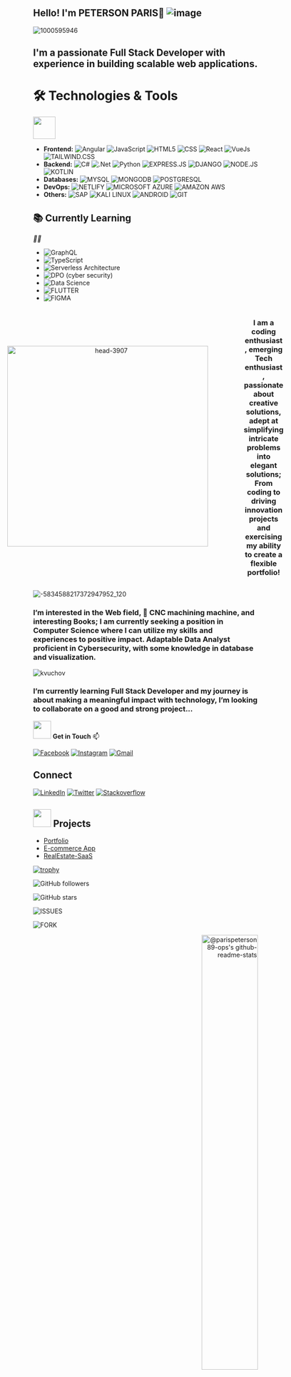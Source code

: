 ## Hello! I'm PETERSON PARIS👋   ![image](https://github.com/user-attachments/assets/3481c21b-ded3-4657-93ea-de08867514c9)
</h2>




    

 



![1000595946](https://github.com/user-attachments/assets/47fea4dd-752f-46f8-b3c9-98a6c5e52fb6)

## I'm a passionate Full Stack Developer with experience in building scalable web applications.


 #  🛠️ Technologies & Tools
   <i><i></i><i></i></i>
    <i><i></i><i></i></i>
    <i><i></i><i></i></i>
    <i><i></i><i></i></i>
    <i><i></i><i></i></i>
    <i><i></i><i></i></i>
    <i><i></i><i></i></i>
    <i><i></i><i></i></i>
    <i><i></i><i></i></i>
    <i><i></i><i></i></i>
    <i><i></i><i></i></i>
    <i><i></i><i></i></i>
    <i><i></i><i></i></i>
    <i><i></i><i></i></i>
    <i><i></i><i></i></i>
    <i><i></i><i></i></i>
    <i><i></i><i></i></i>
    <i><i></i><i></i></i>
    <i><i></i><i></i></i>
    <i><i></i><i></i></i>
    <i><i></i><i></i></i>
    <i><i></i><i></i></i>
    <i><i></i><i></i></i>
    <i><i></i><i></i></i>
    <i><i></i><i></i></i>
    <i><i></i><i></i></i>
    <i><i></i><i></i></i>
    <i><i></i><i></i></i>
    <i><i></i><i></i></i>
    <i><i></i><i></i></i>
    <i><i></i><i></i></i>
    <i><i></i><i></i></i>
    <i><i></i><i></i></i>
    <i><i></i><i></i></i>
    <i><i></i><i></i></i>
    <i><i></i><i></i></i>
    <i><i></i><i></i></i>
    <i><i></i><i></i></i>
 <img src="https://emojis.slackmojis.com/emojis/images/1680554188/65018/cat-roomba-exceptionally-fast.gif"
width="50" />

- **Frontend:**  ![Angular](https://img.shields.io/badge/Angular-DD0031?style=for-the-badge&logo=angular&logoColor=white) ![JavaScript](https://img.shields.io/badge/JavaScript-F7DF1E?style=for-the-badge&logo=javascript&logoColor=black)   ![HTML5](https://img.shields.io/badge/HTML5-E34F26?style=for-the-badge&logo=html5&logoColor=white) ![CSS](https://img.shields.io/badge/CSS3-1572B6?style=for-the-badge&logo=css3&logoColor=white)  ![React](https://img.shields.io/badge/React-20232A?style=for-the-badge&logo=react&logoColor=61DAFB) ![VueJs](https://img.shields.io/badge/Vue.js-35495E?style=for-the-badge&logo=vue.js&logoColor=4FC08D) ![TAILWIND.CSS](https://img.shields.io/badge/Tailwind_CSS-38B2AC?style=for-the-badge&logo=tailwind-css&logoColor=white)
   <i><i></i><i></i></i>
    <i><i></i><i></i></i>
    <i><i></i><i></i></i>
    <i><i></i><i></i></i>
    <i><i></i><i></i></i>
    <i><i></i><i></i></i>
    <i><i></i><i></i></i>
    <i><i></i><i></i></i>
    <i><i></i><i></i></i>
    <i><i></i><i></i></i>
    <i><i></i><i></i></i>
    <i><i></i><i></i></i>
    <i><i></i><i></i></i>
    <i><i></i><i></i></i>
    <i><i></i><i></i></i>
    <i><i></i><i></i></i>
    <i><i></i><i></i></i>
    <i><i></i><i></i></i>
    <i><i></i><i></i></i>
    <i><i></i><i></i></i>
    <i><i></i><i></i></i>
    <i><i></i><i></i></i>
    <i><i></i><i></i></i>
    <i><i></i><i></i></i>
    <i><i></i><i></i></i>
    <i><i></i><i></i></i>
    <i><i></i><i></i></i>
    <i><i></i><i></i></i>
    <i><i></i><i></i></i>
    <i><i></i><i></i></i>
    <i><i></i><i></i></i>
    <i><i></i><i></i></i>
    <i><i></i><i></i></i>
    <i><i></i><i></i></i>
    <i><i></i><i></i></i>
    <i><i></i><i></i></i>
    <i><i></i><i></i></i>
    <i><i></i><i></i></i>
- **Backend:** ![C#](https://img.shields.io/badge/C%23-239120?style=for-the-badge&logo=c-sharp&logoColor=white) ![.Net](https://img.shields.io/badge/.NET-5C2D91?style=for-the-badge&logo=.net&logoColor=white) ![Python](https://img.shields.io/badge/Python-14354C?style=for-the-badge&logo=python&logoColor=white) ![EXPRESS.JS](https://img.shields.io/badge/Express.js-404D59?style=for-the-badge) ![DJANGO](https://img.shields.io/badge/Django-092E20?style=for-the-badge&logo=django&logoColor=white) ![NODE.JS](https://img.shields.io/badge/Node.js-43853D?style=for-the-badge&logo=node.js&logoColor=white) ![KOTLIN](https://img.shields.io/badge/Kotlin-0095D5?&style=for-the-badge&logo=kotlin&logoColor=white)
   <i><i></i><i></i></i>
    <i><i></i><i></i></i>
    <i><i></i><i></i></i>
    <i><i></i><i></i></i>
    <i><i></i><i></i></i>
    <i><i></i><i></i></i>
    <i><i></i><i></i></i>
    <i><i></i><i></i></i>
    <i><i></i><i></i></i>
    <i><i></i><i></i></i>
    <i><i></i><i></i></i>
    <i><i></i><i></i></i>
    <i><i></i><i></i></i>
    <i><i></i><i></i></i>
    <i><i></i><i></i></i>
    <i><i></i><i></i></i>
    <i><i></i><i></i></i>
    <i><i></i><i></i></i>
    <i><i></i><i></i></i>
    <i><i></i><i></i></i>
    <i><i></i><i></i></i>
    <i><i></i><i></i></i>
    <i><i></i><i></i></i>
    <i><i></i><i></i></i>
    <i><i></i><i></i></i>
    <i><i></i><i></i></i>
    <i><i></i><i></i></i>
    <i><i></i><i></i></i>
    <i><i></i><i></i></i>
    <i><i></i><i></i></i>
    <i><i></i><i></i></i>
    <i><i></i><i></i></i>
    <i><i></i><i></i></i>
    <i><i></i><i></i></i>
    <i><i></i><i></i></i>
    <i><i></i><i></i></i>
    <i><i></i><i></i></i>
    <i><i></i><i></i></i>
- **Databases:** ![MYSQL](https://img.shields.io/badge/MySQL-00000F?style=for-the-badge&logo=mysql&logoColor=white) ![MONGODB](https://img.shields.io/badge/MongoDB-4EA94B?style=for-the-badge&logo=mongodb&logoColor=white) ![POSTGRESQL](https://img.shields.io/badge/PostgreSQL-316192?style=for-the-badge&logo=postgresql&logoColor=white)
   <i><i></i><i></i></i>
    <i><i></i><i></i></i>
    <i><i></i><i></i></i>
    <i><i></i><i></i></i>
    <i><i></i><i></i></i>
    <i><i></i><i></i></i>
    <i><i></i><i></i></i>
    <i><i></i><i></i></i>
    <i><i></i><i></i></i>
    <i><i></i><i></i></i>
    <i><i></i><i></i></i>
    <i><i></i><i></i></i>
    <i><i></i><i></i></i>
    <i><i></i><i></i></i>
    <i><i></i><i></i></i>
    <i><i></i><i></i></i>
    <i><i></i><i></i></i>
    <i><i></i><i></i></i>
    <i><i></i><i></i></i>
    <i><i></i><i></i></i>
    <i><i></i><i></i></i>
    <i><i></i><i></i></i>
    <i><i></i><i></i></i>
    <i><i></i><i></i></i>
    <i><i></i><i></i></i>
    <i><i></i><i></i></i>
    <i><i></i><i></i></i>
    <i><i></i><i></i></i>
    <i><i></i><i></i></i>
    <i><i></i><i></i></i>
    <i><i></i><i></i></i>
    <i><i></i><i></i></i>
    <i><i></i><i></i></i>
    <i><i></i><i></i></i>
    <i><i></i><i></i></i>
    <i><i></i><i></i></i>
    <i><i></i><i></i></i>
    <i><i></i><i></i></i>
- **DevOps:** ![NETLIFY](https://img.shields.io/badge/Netlify-00C7B7?style=for-the-badge&logo=netlify&logoColor=white) ![MICROSOFT AZURE](https://img.shields.io/badge/Microsoft_Azure-0089D6?style=for-the-badge&logo=microsoft-azure&logoColor=white) ![AMAZON AWS](https://img.shields.io/badge/Amazon_AWS-FF9900?style=for-the-badge&logo=amazonaws&logoColor=white)
   <i><i></i><i></i></i>
    <i><i></i><i></i></i>
    <i><i></i><i></i></i>
    <i><i></i><i></i></i>
    <i><i></i><i></i></i>
    <i><i></i><i></i></i>
    <i><i></i><i></i></i>
    <i><i></i><i></i></i>
    <i><i></i><i></i></i>
    <i><i></i><i></i></i>
    <i><i></i><i></i></i>
    <i><i></i><i></i></i>
    <i><i></i><i></i></i>
    <i><i></i><i></i></i>
    <i><i></i><i></i></i>
    <i><i></i><i></i></i>
    <i><i></i><i></i></i>
    <i><i></i><i></i></i>
    <i><i></i><i></i></i>
    <i><i></i><i></i></i>
    <i><i></i><i></i></i>
    <i><i></i><i></i></i>
    <i><i></i><i></i></i>
    <i><i></i><i></i></i>
    <i><i></i><i></i></i>
    <i><i></i><i></i></i>
    <i><i></i><i></i></i>
    <i><i></i><i></i></i>
    <i><i></i><i></i></i>
    <i><i></i><i></i></i>
    <i><i></i><i></i></i>
    <i><i></i><i></i></i>
    <i><i></i><i></i></i>
    <i><i></i><i></i></i>
    <i><i></i><i></i></i>
    <i><i></i><i></i></i>
    <i><i></i><i></i></i>
    <i><i></i><i></i></i>
- **Others:** ![SAP](https://img.shields.io/badge/SAP-0FAAFF?style=for-the-badge&logo=sap&logoColor=white)  ![KALI LINUX](https://img.shields.io/badge/Kali_Linux-557C94?style=for-the-badge&logo=kali-linux&logoColor=white) ![ANDROID](https://img.shields.io/badge/Android-3DDC84?style=for-the-badge&logo=android&logoColor=white) ![GIT](https://img.shields.io/badge/GIT-E44C30?style=for-the-badge&logo=git&logoColor=white) 

## 📚 Currently Learning 
 <i><i>👨‍💻</i><i></i></i>
    <i><i></i><i></i></i>
    <i><i></i><i></i></i>
    <i><i></i><i></i></i>
    <i><i></i><i></i></i>
    <i><i></i><i></i></i>
    <i><i></i><i></i></i>
    <i><i></i><i></i></i>
    <i><i></i><i></i></i>
    <i><i></i><i></i></i>
    <i><i></i><i></i></i>
    <i><i></i><i></i></i>
    <i><i></i><i></i></i>
    <i><i></i><i></i></i>
    <i><i></i><i></i></i>
    <i><i></i><i></i></i>
    <i><i></i><i></i></i>
    <i><i></i><i></i></i>
    <i><i></i><i></i></i>
    <i><i></i><i></i></i>
    <i><i></i><i></i></i>
    <i><i></i><i></i></i>
    <i><i></i><i></i></i>
    <i><i></i><i></i></i>
    <i><i></i><i></i></i>
    <i><i></i><i></i></i>
    <i><i></i><i></i></i>
    <i><i></i><i></i></i>
    <i><i></i><i></i></i>
    <i><i></i><i></i></i>
    <i><i></i><i></i></i>
    <i><i></i><i></i></i>
    <i><i></i><i></i></i>
    <i><i></i><i></i></i>
    <i><i></i><i></i></i>
    <i><i></i><i></i></i>
    <i><i></i><i></i></i>
    <i><i></i><i></i></i>
- ![GraphQL](https://img.shields.io/badge/Amazon_AWS-232F3E?style=for-the-badge&logo=amazon-aws&logoColor=white)
-  ![TypeScript](https://img.shields.io/badge/TypeScript-007ACC?style=for-the-badge&logo=typescript&logoColor=white)
- ![Serverless Architecture](https://img.shields.io/badge/TensorFlow-FF6F00?style=for-the-badge&logo=tensorflow&logoColor=white)
- ![DPO (cyber security)](https://img.shields.io/badge/Azure_DevOps-0078D7?style=for-the-badge&logo=azure-devops&logoColor=white)
- ![Data Science](https://img.shields.io/badge/microsoft%20azure-0089D6?style=for-the-badge&logo=microsoft-azure&logoColor=white)
- ![FLUTTER](https://img.shields.io/badge/Flutter-02569B?style=for-the-badge&logo=flutter&logoColor=white)
- ![FIGMA](https://img.shields.io/badge/Figma-F24E1E?style=for-the-badge&logo=figma&logoColor=white)




<div style="display: flex; justify-content: center; align-items: center; text-align: center; width: 100%;">
  <div style="display: flex; justify-content: center; align-items: center; margin-right: 80px;">
    <img src="https://github.com/user-attachments/assets/cec10b22-fb3f-4852-8288-f4779fa00737" alt="head-3907" width="450"/>
  </div>
  <div>
    <h3>I am a coding enthusiast, emerging Tech enthusiast, passionate about creative solutions, <br> adept at simplifying intricate problems into elegant solutions; <br> From coding to driving innovation projects and exercising my ability to create a flexible portfolio!</h3>
  </div>
</div>


 
 
![-5834588217372947952_120](https://github.com/user-attachments/assets/c5acca02-f8da-4335-b2cd-aae4ab4a4116)

### I’m interested in the Web field, 🛞 CNC machining machine, and interesting Books; I am currently seeking a position in Computer Science where I can utilize my skills and experiences to positive impact. Adaptable Data Analyst  proficient in Cybersecurity, with some knowledge in database and visualization.

![kvuchov](https://github.com/user-attachments/assets/2a88b41b-761c-4721-ba95-5e6e885e969d)

### I’m currently learning Full Stack Developer and my journey is about making a meaningful impact with technology, I’m looking to collaborate on a good and strong project...
 



<img
src="https://emojis.slackmojis.com/emojis/images/1643514738/7421/typingcat.gif?1643514738"
width="40" /> **Get in Touch**  📫
 
 
[![Facebook](https://img.shields.io/badge/Facebook-1877F2?style=for-the-badge&logo=facebook&logoColor=white)](https://www.facebook.com/petersonbigniew.paris?mibextid=ZbWKwL)
[![Instagram](https://img.shields.io/badge/Instagram-E4405F?style=for-the-badge&logo=instagram&logoColor=white)](https://www.instagram.com/parispeterson89?igsh=azhxYmJudG02M2o2)
[![Gmail](https://img.shields.io/badge/Gmail-D14836?style=for-the-badge&logo=gmail&logoColor=white)](mailto:parispeterson89@gmail.com)

 

## Connect
[![LinkedIn](https://img.shields.io/badge/LinkedIn-0077B5?style=for-the-badge&logo=linkedin&logoColor=white)](https://www.linkedin.com/in/peterson-paris-750ba493?utm_source=share&utm_campaign=share_via&utm_content=profile&utm_medium=android_app)
[![Twitter](https://img.shields.io/badge/Twitter-1DA1F2?style=for-the-badge&logo=twitter&logoColor=white)](https://x.com/ParisPeterson89?t=WrHU5Era4BY3VaLwoEu66w&s=03)
[![Stackoverflow](https://aleen42.github.io/badges/src/stackoverflow.svg)](https://stackoverflow.com/users/26900693/peterson-christophe-paris)










<h2>
<img
src="https://emojis.slackmojis.com/emojis/images/1704759014/85857/redbull.gif"
width="40" />
Projects
</h2>


- [Portfolio](https://site-gamesshop-self-six.vercel.app/)
- [E-commerce App](link)
- [RealEstate-SaaS](link)
                                                                                                 












[![trophy](https://github-profile-trophy.vercel.app/?username=parispeterson89-ops)](https://github.com/ryo-ma/github-profile-trophy)


![GitHub followers](https://img.shields.io/github/followers/parispeterson89-ops?style=social)




  

![GitHub stars](https://img.shields.io/github/stars/parispeterson89-ops?style=social) 

![ISSUES](https://img.shields.io/github/issues-pr-closed/parispeterson89-ops/parispeterson89-ops.svg)


![FORK](https://img.shields.io/github/forks/parispeterson89/README.svg)


<p align="right">
  <a href="https://github.com/parispeterson89-ops?tab=repositories">
    <img src="https://github-readme-stats-one-bice.vercel.app/api?username=parispeterson89-ops&theme=transparent&show_icons=true&count_private=true&hide_border=true&role=OWNER,ORGANIZATION_MEMBER,COLLABORATOR&MORETEAMATE" width="50%" alt="@parispeterson89-ops's github-readme-stats">
  </a>




  

<p align="left">
    
  <img src="https://github-readme-stats.vercel.app/api/top-langs/?username=parispeterson89-ops&langs_count=15&layout=compact&theme=shadow_green&hide_border=true" width="40%"/>

  
</p>




![GitHub Downloads](https://img.shields.io/github/downloads/parispeterson89-ops/parispeterson89-ops/total.svg)




![Commits Since Release](https://img.shields.io/github/commits-since/parispeterson89-ops/parispeterson89-ops/v1.0.0.svg)







![WATCHER](https://img.shields.io/github/watchers/parispeterson89-ops/parispeterson89-ops.svg)
![Visitor Count](https://profile-counter.glitch.me/parispeterson89-ops/count.svg)


 <img src="https://github.com/OracleBrain/OracleBrain/blob/main/wth-smile.gif?raw=true" width="60" height="70" alt="Description of the image">



## Contributions

<div align="center">
    <img src="https://github-contributor-stats.vercel.app/api?username=parispeterson89-ops&limit=5&theme=radical&combine_all_yearly_contributions=true" alt="Top Contributed Repositories" style="border: 2px solid #f8f9fa; border-radius: 15px; box-shadow: 0 0 20px rgba(255, 0, 255, 0.7); padding: 10px; background: linear-gradient(145deg, #2c2c2c, #3a3a3a);" />
</div>




# [![ASK ME ANYTHINGS](https://img.shields.io/badge/Ask%20me-anything-1abc9c.svg)](https://chat.whatsapp.com/EPf2mLveS6xApJR7j5Z4Co)





# trufflehog
## Projeto Base: Explorando Colaboração e Markdown
- Git
- GitHub
  
 :tv: Demo



![GitHub scanning demo](https://storage.googleapis.com/truffle-demos/non-interactive.svg)



```bash

docker run --rm -it -v "$PWD:/pwd" trufflesecurity/trufflehog:latest github --org=trufflesecurity

```



# :floppy_disk: Installation



Several options available for you:



### MacOS users



```bash

brew install trufflehog

```



### Docker:



<sub><i>_Ensure Docker engine is running before executing the following commands:_</i></sub>



#### &nbsp;&nbsp;&nbsp;&nbsp;Unix



```bash

docker run --rm -it -v "$PWD:/pwd" trufflesecurity/trufflehog:latest github --repo https://github.com/trufflesecurity/test_keys

```



#### &nbsp;&nbsp;&nbsp;&nbsp;Windows Command Prompt



```bash

docker run --rm -it -v "%cd:/=\%:/pwd" trufflesecurity/trufflehog:latest github --repo https://github.com/trufflesecurity/test_keys

```



#### &nbsp;&nbsp;&nbsp;&nbsp;Windows PowerShell



```bash

docker run --rm -it -v "${PWD}:/pwd" trufflesecurity/trufflehog github --repo https://github.com/trufflesecurity/test_keys

```



#### &nbsp;&nbsp;&nbsp;&nbsp;M1 and M2 Mac



```bash

docker run --platform linux/arm64 --rm -it -v "$PWD:/pwd" trufflesecurity/trufflehog:latest github --repo https://github.com/trufflesecurity/test_keys

```



### Binary releases



```bash

Download and unpack from https://github.com/trufflesecurity/trufflehog/releases

```



### Compile from source



```bash

git clone https://github.com/trufflesecurity/trufflehog.git

cd trufflehog; go install

```



### Using installation script



```bash

curl -sSfL https://raw.githubusercontent.com/trufflesecurity/trufflehog/main/scripts/install.sh | sh -s -- -b /usr/local/bin

```



### Using installation script, verify checksum signature (requires cosign to be installed)



```bash

curl -sSfL https://raw.githubusercontent.com/trufflesecurity/trufflehog/main/scripts/install.sh | sh -s -- -v -b /usr/local/bin

```



### Using installation script to install a specific version



```bash

curl -sSfL https://raw.githubusercontent.com/trufflesecurity/trufflehog/main/scripts/install.sh | sh -s -- -b /usr/local/bin <ReleaseTag like v3.56.0>

```



# :closed_lock_with_key: Verifying the artifacts



Checksums are applied to all artifacts, and the resulting checksum file is signed using cosign.



You need the following tool to verify signature:



- [Cosign](https://docs.sigstore.dev/cosign/system_config/installation/)



parispeterson89.md
Projeto Base: AWS Rekognition - Detectando Celebridades em Imagens
AWS
Amazon Rekognition
Inteligência Artificial (IA)
[NEXA](https://github.com/parispeterson89-ops/nexa-analise-avancada-de-imagens-e-texto-com-ia-na-aws.git)

🪸 😃

<hr />

⠄⠄⠄⠄⠄⠄⠄⠄⠄⡀⠄⡀⠄⡀⠄⡀⢀⠄⡀⢀⠄⡀⠄⡀⠄⠄⠄⠄⢀⠄⠄⡀⢀⠄⠄⡀⠄⠄⠄⠄
⠄⠄⠄⠈⠄⠁⠈⠄⠂⠄⡀⠄⠄⡀⢀⠄⢀⠄⢀⠄⡀⠠⠄⠄⠂⠁⠈⡀⠄⠄⠁⠄⠄⠄⠂⠄⡀⠁⠄⠄
⠄⠄⠄⠁⠄⠁⠄⠁⠄⠄⠄⠄⠄⠄⠄⠄⠄⢀⠄⡀⡀⠄⠄⠁⢀⢁⠄⡀⠠⠄⠁⡈⢀⠈⢀⠠⠄⢀⠄⠄
⠄⠄⠄⠄⠁⠄⠁⠄⠂⠄⡠⣲⢧⣳⡳⡯⣟⣼⢽⣺⣜⡵⣝⢜⢔⠔⡅⢂⠄⠄⠁⠄⢀⠄⡀⠄⡀⠄⠄⠄
⠄⠄⠄⠄⠈⠄⠈⠄⢀⡇⡯⡺⢵⣳⢿⣻⣟⣿⣿⣽⢾⣝⢮⡳⣣⢣⠣⡃⢅⠂⠐⠈⠄⠄⢀⠄⡀⠄⠄⠄
⠄⠄⠄⠄⠈⠄⠐⢀⠇⡪⡸⡸⣝⣾⣻⣯⣿⣿⡿⣟⣿⡽⣗⡯⣞⢜⢌⠢⡡⢈⠈⠄⠁⠈⠄⠄⠄⠄⠄⠄
⠄⠄⠄⠄⠐⠄⠈⠆⠕⢔⠡⣓⣕⢷⣻⣽⣝⢷⣻⣻⣝⢯⢿⠹⠸⡑⡅⠕⠠⠠⠄⠅⠄⠂⠄⠂⠈⠄⠄⠄
⠄⠄⠄⠄⠄⠂⠡⡑⢍⠌⡊⢢⢢⢱⠼⣺⢿⢝⠮⢪⣪⡺⣘⡜⣑⢤⢐⠅⠡⢂⠡⠐⡀⢀⠠⠐⠄⠐⠄⠄
⠄⠄⠄⠄⢈⢀⠡⠨⡢⡑⡌⡔⡮⡷⣭⢧⣳⠭⣪⣲⣼⣾⣟⣻⣽⣺⣸⣜⢌⢆⢌⠐⠄⡀⠄⡀⠄⠄⠄⠄
⠄⠄⠄⠄⠄⠠⠄⠌⡢⡵⠺⠞⠟⠛⠯⠟⠟⠝⡫⢗⠟⠝⠙⠉⠊⠑⠉⠉⠉⠑⢒⠠⠁⠄⡀⠠⠄⠄⠄⠄
⠄⠄⠄⠐⡀⠄⠄⠅⡪⠄⠂⠄⠄⠄⠄⠄⠄⠄⢀⢕⢔⠄⠄⠄⠄⡀⠠⠐⠈⢀⠄⠠⠄⡁⠄⡀⠂⠠⠄⠄
⠄⠄⠄⠠⠄⠄⠂⡑⠄⠄⠠⠐⠄⠁⠄⠁⠄⠄⢸⣿⣿⡂⠄⠄⢀⠄⡀⠄⠂⠠⠐⠄⡐⡀⠂⢀⠐⠄⠄⠄
⠄⠄⠄⠄⢐⠄⠂⢕⢅⢄⠄⣀⡀⢄⠄⠁⣀⣔⡵⣿⣯⠧⡣⣢⡠⢀⢀⡠⠐⢀⢐⠠⢀⠐⠄⠄⠄⠄⠄⠄
⠄⠄⠄⠄⠐⡔⢀⠘⢽⣻⣶⣥⣉⠥⡣⣱⣷⠻⣪⣻⣷⡣⡣⢫⣞⣗⡦⡵⢻⠺⡸⠐⡀⠐⠄⠂⡀⠄⠄⠄
⠄⠄⠄⠄⠂⠘⡀⠔⢀⠑⠍⠍⡽⣽⣿⣻⠂⡷⣯⡿⣟⡿⠌⡆⠘⣾⣻⢵⢕⠔⢀⠁⠠⠈⡀⠁⠄⡀⠄⠄
⠄⠄⠄⠄⠠⠄⠄⡐⢰⢈⢄⠱⢽⣺⢳⠁⣈⠄⠄⠈⠊⠈⠄⠄⢡⣐⢫⢯⡢⢊⢄⢪⠨⠠⠄⡀⠁⠄⠄⠄
⠄⠄⠄⠄⠂⠄⠂⠠⠱⣕⡣⡇⡏⢮⢕⣸⣾⠠⠄⠄⠄⠂⠄⠄⠌⢟⣜⡵⣯⢷⡴⡅⠅⡂⠠⠄⢈⠄⠄⠄
⠄⠄⠄⠄⠂⠁⢀⠈⠌⡪⢝⢾⣝⣎⠒⠏⠙⠠⠑⠁⠆⠒⠐⠐⠉⢀⠑⣍⡿⣽⡽⡂⠕⠄⠄⠂⢀⠠⠄⠄
⠄⠄⠄⠐⠄⡈⠄⢀⠄⠊⠍⢯⣷⣏⢊⢀⣈⣠⣤⣤⣤⣴⣶⢶⣴⢤⢬⣌⢻⡺⡻⠈⠄⠂⠄⠂⡀⠄⠄⠄
⠄⠄⠄⠄⠂⢀⠐⠄⠄⠂⠡⠑⠕⠅⡕⡽⡑⡁⠉⠉⠉⠉⠁⠁⠁⠠⢊⠊⠢⠈⠄⠨⠄⠄⠁⠐⢀⠈⠄⠄
⠄⠄⠄⠈⢀⠄⠄⠈⡀⢂⠐⠄⠂⠁⠠⠁⡢⡪⣢⣲⣦⣖⡔⡤⡨⡐⢄⠌⠠⠈⠐⠄⠂⠠⠁⢈⠠⠄⠄⠄
⠄⠄⠄⠄⠄⠄⠄⢂⠄⠢⠂⠈⡀⠈⡀⠈⠰⠹⡨⠑⡑⠕⠕⠊⠌⠌⠄⠐⠄⠂⠁⢈⠄⡁⠐⠄⡐⢀⠂⠄
⠄⠄⠄⠄⡐⢄⠑⠄⠄⡇⡁⠄⠄⠄⠄⡈⠄⠄⠄⠄⢀⠠⠄⠂⢀⠐⠄⡈⠠⠈⠄⠄⠠⠐⠄⠁⠠⠄⠄⠄
⠄⠄⡀⢊⠨⢀⢊⠄⠨⡂⡂⠄⠂⠄⢀⠄⠠⠄⠂⠄⠄⡀⠠⠄⠄⠄⠐⠄⠄⡀⠁⡀⠂⠄⠂⠁⠨⠄⠅⠄
⠄⠄⠐⠄⢂⠢⡀⠄⠬⠄⠂⠅⡀⠈⠄⠄⠄⠄⠄⠄⠄⠄⠄⡀⠂⠄⠂⠄⢀⠄⠄⠄⠄⠂⠄⠂⢈⠐⠄⠄
⠄⠄⠈⡀⠄⠄⠄⠄⠅⠅⠐⠄⠄⡀⠄⠄⠄⠄⠄⠄⠄⠄⠄⠄⠄⠄⠄⠄⠄⠄⠄⠁⠄⠄⠄⠂⢐⠄⠐⠄
⠄⠄⠄⠄⠄⠂⠄⠄⠕⠈⡂⡀⠄⠄⠄⠄⠄⠄⠄⠄⠄⠄⠄⠄⠄⠄⠄⠄⠄⠄⠄⠄⠄⠄⠄⠈⠄⠄⠂⠄


